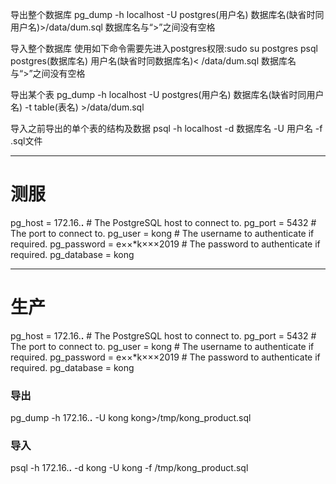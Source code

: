 导出整个数据库
pg_dump -h localhost -U postgres(用户名) 数据库名(缺省时同用户名)>/data/dum.sql
数据库名与“>”之间没有空格

导入整个数据库
使用如下命令需要先进入postgres权限:sudo su postgres
psql postgres(数据库名) 用户名(缺省时同数据库名)< /data/dum.sql
数据库名与“>”之间没有空格

导出某个表
pg_dump -h localhost -U postgres(用户名) 数据库名(缺省时同用户名) -t table(表名) >/data/dum.sql


导入之前导出的单个表的结构及数据
psql -h localhost -d 数据库名 -U 用户名 -f .sql文件


----------------------------------------------------------------------------------------------------
# 测服
pg_host = 172.16.**.**          # The PostgreSQL host to connect to.
pg_port = 5432                  # The port to connect to.
pg_user = kong                  # The username to authenticate if required.
pg_password = e××*k×××2019     # The password to authenticate if required.
pg_database = kong 

-----------------------------------------------------------------------------------------------------
# 生产
pg_host = 172.16.**.**           # The PostgreSQL host to connect to.
pg_port = 5432                  # The port to connect to.
pg_user = kong                  # The username to authenticate if required.
pg_password = e××*k×××2019      # The password to authenticate if required.
pg_database = kong 

### 导出
pg_dump -h 172.16.**.** -U kong kong>/tmp/kong_product.sql
### 导入
psql -h 172.16.**.** -d kong -U kong -f /tmp/kong_product.sql







